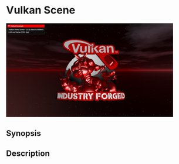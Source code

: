 # Vulkan Scene

<img src="../../screenshots/vulkanscene.jpg" height="256px">

## Synopsis


## Description
